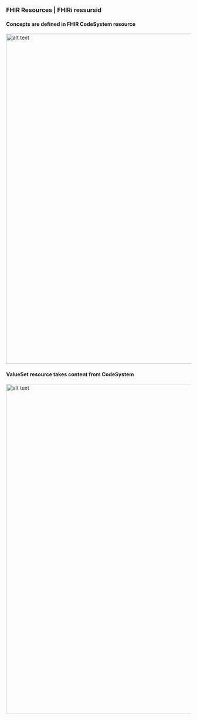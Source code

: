 
### FHIR Resources | FHIRi ressursid

#### Concepts are defined in FHIR CodeSystem resource
<img src="codesystem-supplement.png" alt="alt text" width="900"/>
<br clear="all"/>

#### ValueSet resource takes content from CodeSystem

<img src="codesystem-valueset-relationship.png" alt="alt text" width="900"/>
<br clear="all"/>

